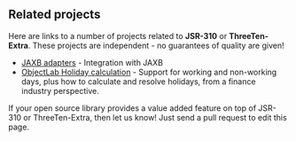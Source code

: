 ## Related projects

Here are links to a number of projects related to **JSR-310** or **ThreeTen-Extra**.
These projects are independent - no guarantees of quality are given!

* [JAXB adapters](https://github.com/jaxb-java-time-adapters/jaxb-java-time-adapters) - Integration with JAXB
* [ObjectLab Holiday calculation](http://objectlabkit.sourceforge.net/) - Support for working and non-working days, plus how to calculate and resolve holidays, from a finance industry perspective.

If your open source library provides a value added feature on top of JSR-310 or ThreeTen-Extra,
then let us know! Just send a pull request to edit this page.
